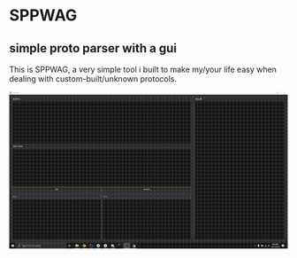 # SPPWAG
## simple proto parser with a gui

This is SPPWAG, a very simple tool i built to make my/your life easy when dealing with custom-built/unknown protocols.

![](media/1.gif)

